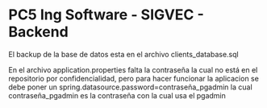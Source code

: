 # PC5 Ing Software - SIGVEC - Backend

El backup de la base de datos esta en el archivo clients_database.sql

En el archivo application.properties falta la contraseña la cual no está en el repositorio por confidencialidad, pero para hacer funcionar la aplicacion se debe poner un spring.datasource.password=contraseña_pgadmin la cual contraseña_pgadmin es la contraseña con la cual usa el pgadmin
